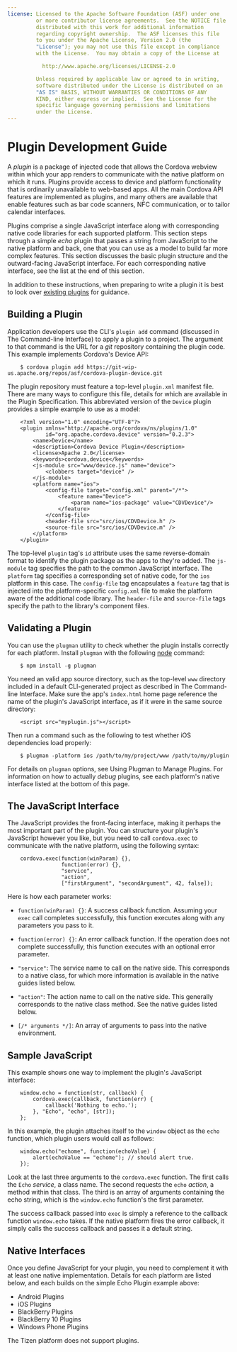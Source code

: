 ```yaml
---
license: Licensed to the Apache Software Foundation (ASF) under one
         or more contributor license agreements.  See the NOTICE file
         distributed with this work for additional information
         regarding copyright ownership.  The ASF licenses this file
         to you under the Apache License, Version 2.0 (the
         "License"); you may not use this file except in compliance
         with the License.  You may obtain a copy of the License at

           http://www.apache.org/licenses/LICENSE-2.0

         Unless required by applicable law or agreed to in writing,
         software distributed under the License is distributed on an
         "AS IS" BASIS, WITHOUT WARRANTIES OR CONDITIONS OF ANY
         KIND, either express or implied.  See the License for the
         specific language governing permissions and limitations
         under the License.
---
```


# Plugin Development Guide

A _plugin_ is a package of injected code that allows the Cordova webview within
which your app renders to communicate with the native platform on
which it runs.  Plugins provide access to device and platform
functionality that is ordinarily unavailable to web-based apps.  All
the main Cordova API features are implemented as plugins, and many
others are available that enable features such as bar code scanners,
NFC communication, or to tailor calendar interfaces.

Plugins comprise a single JavaScript interface along with
corresponding native code libraries for each supported platform.  This
section steps through a simple _echo_ plugin that passes a string from
JavaScript to the native platform and back, one that you can use as a
model to build far more complex features.  This section discusses the
basic plugin structure and the outward-facing JavaScript interface.
For each corresponding native interface, see the list at the end of
this section.

In addition to these instructions, when preparing to write a plugin it
is best to look over
[existing plugins](https://github.com/apache/cordova-android/tree/master/framework/src/org/apache/cordova)
for guidance.

## Building a Plugin

Application developers use the CLI's `plugin add` command (discussed
in The Command-line Interface) to apply a plugin to a project. The
argument to that command is the URL for a _git_ repository containing
the plugin code.  This example implements Cordova's Device API:

        $ cordova plugin add https://git-wip-us.apache.org/repos/asf/cordova-plugin-device.git

The plugin repository must feature a top-level `plugin.xml` manifest
file. There are many ways to configure this file, details for which
are available in the Plugin Specification. This abbreviated version of
the `Device` plugin provides a simple example to use as a model:

        <?xml version="1.0" encoding="UTF-8"?>
        <plugin xmlns="http://apache.org/cordova/ns/plugins/1.0"
                id="org.apache.cordova.device" version="0.2.3">
            <name>Device</name>
            <description>Cordova Device Plugin</description>
            <license>Apache 2.0</license>
            <keywords>cordova,device</keywords>
            <js-module src="www/device.js" name="device">
                <clobbers target="device" />
            </js-module>
            <platform name="ios">
                <config-file target="config.xml" parent="/*">
                    <feature name="Device">
                        <param name="ios-package" value="CDVDevice"/>
                    </feature>
                </config-file>
                <header-file src="src/ios/CDVDevice.h" />
                <source-file src="src/ios/CDVDevice.m" />
            </platform>
        </plugin>

The top-level `plugin` tag's `id` attribute uses the same
reverse-domain format to identify the plugin package as the apps to
they're added.  The `js-module` tag specifies the path to the common
JavaScript interface.  The `platform` tag specifies a corresponding
set of native code, for the `ios` platform in this case.  The
`config-file` tag encapsulates a `feature` tag that is injected into
the platform-specific `config.xml` file to make the platform aware of
the additional code library.  The `header-file` and `source-file` tags
specify the path to the library's component files.

## Validating a Plugin

You can use the `plugman` utility to check whether the plugin installs
correctly for each platform.  Install `plugman` with the following
[node](http://nodejs.org/) command:

        $ npm install -g plugman

You need an valid app source directory, such as the top-level `www`
directory included in a default CLI-generated project as described in
The Command-line Interface.  Make sure the app's `index.html` home
page reference the name of the plugin's JavaScript interface, as if it
were in the same source directory:

        <script src="myplugin.js"></script>

Then run a command such as the following to test whether iOS
dependencies load properly:

        $ plugman -platform ios /path/to/my/project/www /path/to/my/plugin

For details on `plugman` options, see Using Plugman to Manage Plugins.
For information on how to actually _debug_ plugins, see each
platform's native interface listed at the bottom of this page.

## The JavaScript Interface

The JavaScript provides the front-facing interface, making it perhaps
the most important part of the plugin.  You can structure your
plugin's JavaScript however you like, but you need to call
`cordova.exec` to communicate with the native platform, using the
following syntax:

        cordova.exec(function(winParam) {},
                     function(error) {},
                     "service",
                     "action",
                     ["firstArgument", "secondArgument", 42, false]);

Here is how each parameter works:

- `function(winParam) {}`: A success callback function. Assuming your
  `exec` call completes successfully, this function executes along
  with any parameters you pass to it.

- `function(error) {}`: An error callback function. If the operation
  does not complete successfully, this function executes with an
  optional error parameter.

- `"service"`: The service name to call on the native side. This
  corresponds to a native class, for which more information is
  available in the native guides listed below.

- `"action"`: The action name to call on the native side. This
  generally corresponds to the native class method. See the native
  guides listed below.

- `[/* arguments */]`: An array of arguments to pass into the native
  environment.

## Sample JavaScript

This example shows one way to implement the plugin's JavaScript
interface:

        window.echo = function(str, callback) {
            cordova.exec(callback, function(err) {
                callback('Nothing to echo.');
            }, "Echo", "echo", [str]);
        };

In this example, the plugin attaches itself to the `window` object as
the `echo` function, which plugin users would call as follows:

        window.echo("echome", function(echoValue) {
            alert(echoValue == "echome"); // should alert true.
        });

Look at the last three arguments to the `cordova.exec` function. The
first calls the `Echo` _service_, a class name. The second requests
the `echo` _action_, a method within that class. The third is an array
of arguments containing the echo string, which is the `window.echo`
function's the first parameter.

The success callback passed into `exec` is simply a reference to the
callback function `window.echo` takes. If the native platform fires
the error callback, it simply calls the success callback and passes it
a default string.

## Native Interfaces

Once you define JavaScript for your plugin, you need to complement it
with at least one native implementation. Details for each platform are
listed below, and each builds on the simple Echo Plugin example above:

- Android Plugins
- iOS Plugins
- BlackBerry Plugins
- BlackBerry 10 Plugins
- Windows Phone Plugins

The Tizen platform does not support plugins.

